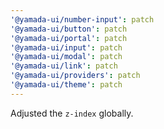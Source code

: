 ```yaml
---
'@yamada-ui/number-input': patch
'@yamada-ui/button': patch
'@yamada-ui/portal': patch
'@yamada-ui/input': patch
'@yamada-ui/modal': patch
'@yamada-ui/link': patch
'@yamada-ui/providers': patch
'@yamada-ui/theme': patch
---
```


Adjusted the `z-index` globally.
